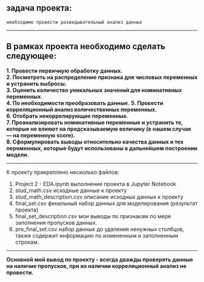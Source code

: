 ## задача проекта:
	необходимо провести разведывательный анализ данных 

__________________________________________________________________________________________________  

## В рамках проекта необходимо сделать следующее:

**1. Провести первичную обработку данных.**  
**2. Посмотреть на распределение признака для числовых переменных и устранить выбросы.**  
**3. Оценить количество уникальных значений для номинативных переменных.**  
**4. По необходимости преобразовать данные.** 
**5. Провести корреляционный анализ количественных переменных.**  
**6. Отобрать некоррелирующие переменные.**  
**7. Проанализировать номинативные переменные и устранить те, которые не влияют на предсказываемую величину (в нашем случае — на переменную score).**  
**8. Сформулировать выводы относительно качества данных и тех переменных, которые будут использованы в дальнейшем построении модели.**  

__________________________________________________________________________________________________  

К проекту прикреплено несколько файлов:

1. Project 2 - EDA.ipynb	выполнение проекта в Jupyter Notebook
2. stud_math.csv		исходные данные к проекту
3. stud_math_description.csv	описание исходных данных к проекту
4. final_set.csv		финальный набор данных для моделирования (результат проекта)
5. final_set_description.csv	мои выводы по признакам по мере заполнения пропусков данных.
6. pre_final_set.csv		набор данных до удаления ненужных столбцов, также содержит информацию по измененным и заполненным строкам.

__________________________________________________________________________________________________  

**Основной мой вывод по проекту - всегда дважды проверять данные на наличие пропусков, при их наличии корреляционный анализ не провести.** 
